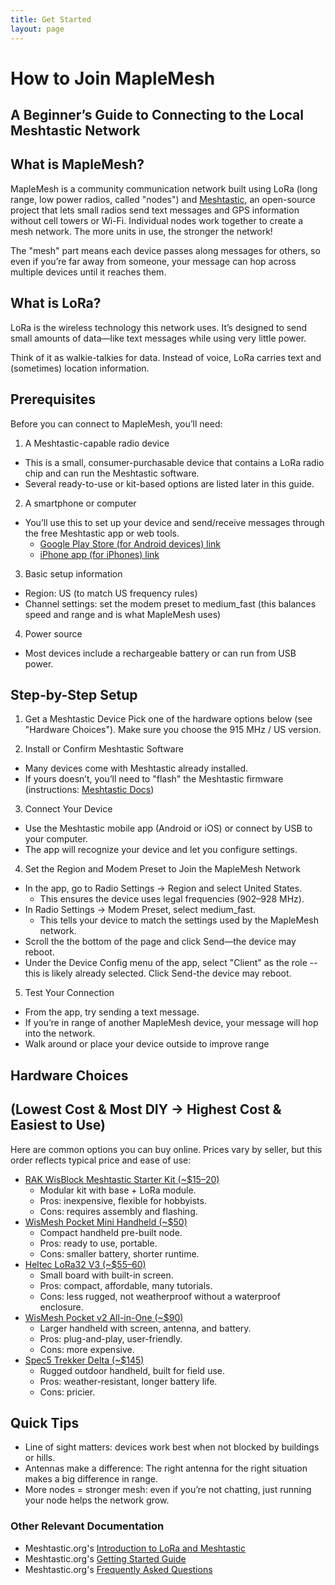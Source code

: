 ```yaml
---
title: Get Started
layout: page
---
```

# How to Join MapleMesh
## A Beginner’s Guide to Connecting to the Local Meshtastic Network
## What is MapleMesh?
MapleMesh is a community communication network built using LoRa (long range, low power radios, called "nodes") and [Meshtastic](https://meshtastic.org/), an open-source project that lets small radios send text messages and GPS information without cell towers or Wi-Fi. Individual nodes work together to create a mesh network. The more units in use, the stronger the network!

The "mesh" part means each device passes along messages for others, so even if you’re far away from someone, your message can hop across multiple devices until it reaches them.

## What is LoRa?
LoRa is the wireless technology this network uses. It’s designed to send small amounts of data—like text messages while using very little power.

Think of it as walkie-talkies for data. Instead of voice, LoRa carries text and (sometimes) location information.

## Prerequisites
Before you can connect to MapleMesh, you’ll need:
1. A Meshtastic-capable radio device
* This is a small, consumer-purchasable device that contains a LoRa radio chip and can run the Meshtastic software.
* Several ready-to-use or kit-based options are listed later in this guide.
2. A smartphone or computer
  * You’ll use this to set up your device and send/receive messages through the free Meshtastic app or web tools.
     * [Google Play Store (for Android devices) link](https://play.google.com/store/apps/details?id=com.geeksville.mesh&hl=en_US&pli=1)
     * [iPhone app (for iPhones) link](https://apps.apple.com/us/app/meshtastic/id1586432531?ign-itscg=30200&ign-itsct=apps_box_promote_link)
3. Basic setup information
  * Region: US (to match US frequency rules)
  * Channel settings: set the modem preset to medium_fast (this balances speed and range and is what MapleMesh uses)
4. Power source
  * Most devices include a rechargeable battery or can run from USB power.

## Step-by-Step Setup
1. Get a Meshtastic Device
Pick one of the hardware options below (see "Hardware Choices"). Make sure you choose the 915 MHz / US version.

2. Install or Confirm Meshtastic Software
* Many devices come with Meshtastic already installed.
* If yours doesn’t, you’ll need to "flash" the Meshtastic firmware (instructions: [Meshtastic Docs](https://meshtastic.org/docs/getting-started/))

3. Connect Your Device
* Use the Meshtastic mobile app (Android or iOS) or connect by USB to your computer.
* The app will recognize your device and let you configure settings.
  
4. Set the Region and Modem Preset to Join the MapleMesh Network
* In the app, go to Radio Settings → Region and select United States.
   * This ensures the device uses legal frequencies (902–928 MHz).
* In Radio Settings → Modem Preset, select medium_fast.
   * This tells your device to match the settings used by the MapleMesh network.
* Scroll the the bottom of the page and click Send—the device may reboot.
* Under the Device Config menu of the app, select "Client" as the role -- this is likely already selected. Click Send-the device may reboot.

5. Test Your Connection
* From the app, try sending a text message.
* If you’re in range of another MapleMesh device, your message will hop into the network.
* Walk around or place your device outside to improve range

## Hardware Choices
## (Lowest Cost & Most DIY → Highest Cost & Easiest to Use)
Here are common options you can buy online. Prices vary by seller, but this order reflects typical price and ease of use:
* [RAK WisBlock Meshtastic Starter Kit (~$15–20)](https://store.rokland.com/products/rak-wireless-wisblock-meshtastic-starter-kit)
  * Modular kit with base + LoRa module.
  * Pros: inexpensive, flexible for hobbyists.
  * Cons: requires assembly and flashing.
* [WisMesh Pocket Mini Handheld (~$50)](https://store.rokland.com/products/rakwireless-wismesh-pocket-mini-all-in-one-meshtastic-handheld-915-mhz-radio-with-lora-antenna?_pos=1&_sid=daa68afd2&_ss=r)
  * Compact handheld pre-built node.
  * Pros: ready to use, portable.
  * Cons: smaller battery, shorter runtime.
* [Heltec LoRa32 V3 (~$55–60)](https://heltec.org/project/wifi-lora-32-v3/)
  * Small board with built-in screen.
  * Pros: compact, affordable, many tutorials.
  * Cons: less rugged, not weatherproof without a waterproof enclosure.
* [WisMesh Pocket v2 All-in-One (~$90)](https://store.rokland.com/products/wismesh-pocket?_pos=1&_sid=c9a7aebce&_ss=r)
  * Larger handheld with screen, antenna, and battery.
  * Pros: plug-and-play, user-friendly.
  * Cons: more expensive.
* [Spec5 Trekker Delta (~$145)](https://specfive.com/products/spec5-trekker-delta)
  * Rugged outdoor handheld, built for field use.
  * Pros: weather-resistant, longer battery life.
  * Cons: pricier.

## Quick Tips
* Line of sight matters: devices work best when not blocked by buildings or hills.
* Antennas make a difference: The right antenna for the right situation makes a big difference in range.
* More nodes = stronger mesh: even if you’re not chatting, just running your node helps the network grow.

### Other Relevant Documentation
* Meshtastic.org's [Introduction to LoRa and Meshtastic](https://meshtastic.org/docs/introduction/)
* Meshtastic.org's [Getting Started Guide](https://meshtastic.org/docs/getting-started/)
* Meshtastic.org's [Frequently Asked Questions](https://meshtastic.org/docs/faq/)
